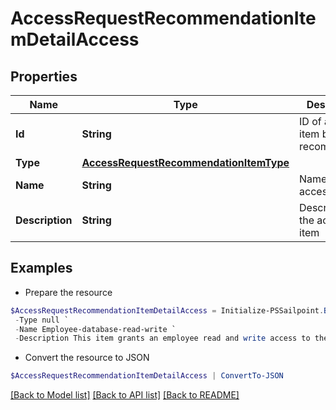 # AccessRequestRecommendationItemDetailAccess
## Properties

Name | Type | Description | Notes
------------ | ------------- | ------------- | -------------
**Id** | **String** | ID of access item being recommended. | [optional] 
**Type** | [**AccessRequestRecommendationItemType**](AccessRequestRecommendationItemType.md) |  | [optional] 
**Name** | **String** | Name of the access item | [optional] 
**Description** | **String** | Description of the access item | [optional] 

## Examples

- Prepare the resource
```powershell
$AccessRequestRecommendationItemDetailAccess = Initialize-PSSailpoint.BetaAccessRequestRecommendationItemDetailAccess  -Id 2c9180835d2e5168015d32f890ca1581 `
 -Type null `
 -Name Employee-database-read-write `
 -Description This item grants an employee read and write access to the database
```

- Convert the resource to JSON
```powershell
$AccessRequestRecommendationItemDetailAccess | ConvertTo-JSON
```

[[Back to Model list]](../README.md#documentation-for-models) [[Back to API list]](../README.md#documentation-for-api-endpoints) [[Back to README]](../README.md)

